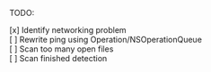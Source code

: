 TODO:

[x] Identify networking problem    
[ ] Rewrite ping using Operation/NSOperationQueue   
[ ] Scan too many open files    
[ ] Scan finished detection
